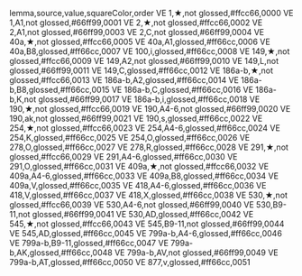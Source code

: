 lemma,source,value,squareColor,order
VE 1,★,not glossed,#ffcc66,0000
VE 1,A1,not glossed,#66ff99,0001
VE 2,★,not glossed,#ffcc66,0002
VE 2,A1,not glossed,#66ff99,0003
VE 2,C,not glossed,#66ff99,0004
VE 40a,★,not glossed,#ffcc66,0005
VE 40a,A1,glossed,#ff66cc,0006
VE 40a,B8,glossed,#ff66cc,0007
VE 100,i,glossed,#ff66cc,0008
VE 149,★,not glossed,#ffcc66,0009
VE 149,A2,not glossed,#66ff99,0010
VE 149,L,not glossed,#66ff99,0011
VE 149,C,glossed,#ff66cc,0012
VE 186a-b,★,not glossed,#ffcc66,0013
VE 186a-b,A2,glossed,#ff66cc,0014
VE 186a-b,B8,glossed,#ff66cc,0015
VE 186a-b,C,glossed,#ff66cc,0016
VE 186a-b,K,not glossed,#66ff99,0017
VE 186a-b,i,glossed,#ff66cc,0018
VE 190,★,not glossed,#ffcc66,0019
VE 190,A4-6,not glossed,#66ff99,0020
VE 190,ak,not glossed,#66ff99,0021
VE 190,s,glossed,#ff66cc,0022
VE 254,★,not glossed,#ffcc66,0023
VE 254,A4-6,glossed,#ff66cc,0024
VE 254,K,glossed,#ff66cc,0025
VE 254,O,glossed,#ff66cc,0026
VE 278,O,glossed,#ff66cc,0027
VE 278,R,glossed,#ff66cc,0028
VE 291,★,not glossed,#ffcc66,0029
VE 291,A4-6,glossed,#ff66cc,0030
VE 291,O,glossed,#ff66cc,0031
VE 409a,★,not glossed,#ffcc66,0032
VE 409a,A4-6,glossed,#ff66cc,0033
VE 409a,B8,glossed,#ff66cc,0034
VE 409a,V,glossed,#ff66cc,0035
VE 418,A4-6,glossed,#ff66cc,0036
VE 418,V,glossed,#ff66cc,0037
VE 418,X,glossed,#ff66cc,0038
VE 530,★,not glossed,#ffcc66,0039
VE 530,A4-6,not glossed,#66ff99,0040
VE 530,B9-11,not glossed,#66ff99,0041
VE 530,AD,glossed,#ff66cc,0042
VE 545,★,not glossed,#ffcc66,0043
VE 545,B9-11,not glossed,#66ff99,0044
VE 545,AD,glossed,#ff66cc,0045
VE 799a-b,A4-6,glossed,#ff66cc,0046
VE 799a-b,B9-11,glossed,#ff66cc,0047
VE 799a-b,AK,glossed,#ff66cc,0048
VE 799a-b,AV,not glossed,#66ff99,0049
VE 799a-b,AT,glossed,#ff66cc,0050
VE 877,v,glossed,#ff66cc,0051